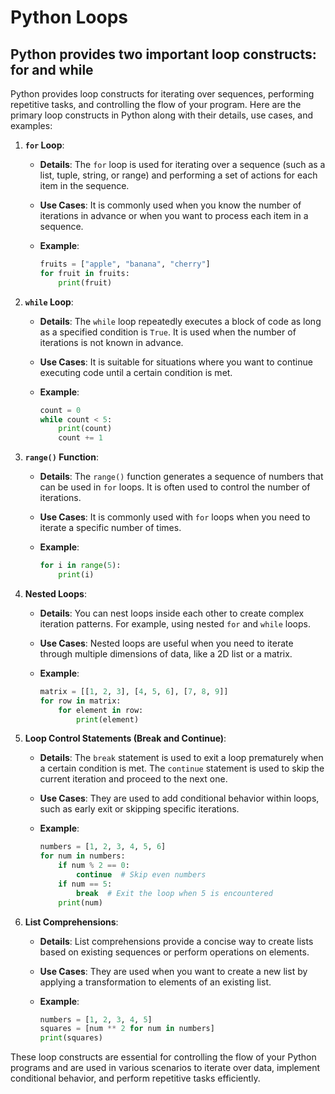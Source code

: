 # Python Loops

## Python provides two important loop constructs: for and while 

Python provides loop constructs for iterating over sequences, performing repetitive tasks, and controlling the flow of your program. Here are the primary loop constructs in Python along with their details, use cases, and examples:

1. **`for` Loop**:
   - **Details**: The `for` loop is used for iterating over a sequence (such as a list, tuple, string, or range) and performing a set of actions for each item in the sequence.
   - **Use Cases**: It is commonly used when you know the number of iterations in advance or when you want to process each item in a sequence.
   - **Example**:

     ```python
     fruits = ["apple", "banana", "cherry"]
     for fruit in fruits:
         print(fruit)
     ```

2. **`while` Loop**:
   - **Details**: The `while` loop repeatedly executes a block of code as long as a specified condition is `True`. It is used when the number of iterations is not known in advance.
   - **Use Cases**: It is suitable for situations where you want to continue executing code until a certain condition is met.
   - **Example**:

     ```python
     count = 0
     while count < 5:
         print(count)
         count += 1
     ```

3. **`range()` Function**:
   - **Details**: The `range()` function generates a sequence of numbers that can be used in `for` loops. It is often used to control the number of iterations.
   - **Use Cases**: It is commonly used with `for` loops when you need to iterate a specific number of times.
   - **Example**:

     ```python
     for i in range(5):
         print(i)
     ```

4. **Nested Loops**:
   - **Details**: You can nest loops inside each other to create complex iteration patterns. For example, using nested `for` and `while` loops.
   - **Use Cases**: Nested loops are useful when you need to iterate through multiple dimensions of data, like a 2D list or a matrix.
   - **Example**:

     ```python
     matrix = [[1, 2, 3], [4, 5, 6], [7, 8, 9]]
     for row in matrix:
         for element in row:
             print(element)
     ```

5. **Loop Control Statements (Break and Continue)**:
   - **Details**: The `break` statement is used to exit a loop prematurely when a certain condition is met. The `continue` statement is used to skip the current iteration and proceed to the next one.
   - **Use Cases**: They are used to add conditional behavior within loops, such as early exit or skipping specific iterations.
   - **Example**:

     ```python
     numbers = [1, 2, 3, 4, 5, 6]
     for num in numbers:
         if num % 2 == 0:
             continue  # Skip even numbers
         if num == 5:
             break  # Exit the loop when 5 is encountered
         print(num)
     ```

6. **List Comprehensions**:
   - **Details**: List comprehensions provide a concise way to create lists based on existing sequences or perform operations on elements.
   - **Use Cases**: They are used when you want to create a new list by applying a transformation to elements of an existing list.
   - **Example**:

     ```python
     numbers = [1, 2, 3, 4, 5]
     squares = [num ** 2 for num in numbers]
     print(squares)
     ```

These loop constructs are essential for controlling the flow of your Python programs and are used in various scenarios to iterate over data, implement conditional behavior, and perform repetitive tasks efficiently.
